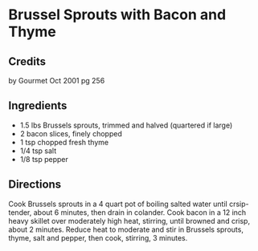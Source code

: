 # Brussel Sprouts with Bacon and Thyme 

<!-- BEGIN content -->

## Credits

by Gourmet Oct 2001 pg 256

## Ingredients

- 1.5 lbs Brussels sprouts, trimmed and halved (quartered if large)
- 2 bacon slices, finely chopped
- 1 tsp chopped fresh thyme
- 1/4 tsp salt
- 1/8 tsp pepper

## Directions

Cook Brussels sprouts in a 4 quart pot of boiling salted water until crsip-tender, about 6 minutes, then drain in colander. Cook bacon in a 12 inch heavy skillet over moderately high heat, stirring, until browned and crisp, about 2 minutes. Reduce heat to moderate and stir in Brussels sprouts, thyme, salt and pepper, then cook, stirring, 3 minutes.

<!-- END content -->

